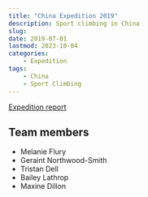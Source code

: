 ```yaml
---
title: "China Expedition 2019"
description: Sport climbing in China
slug: 
date: 2019-07-01
lastmod: 2023-10-04
categories:
    - Expedition
tags:
    - China
    - Sport Climbing
---
```


[Expedition report](/documents/china2019.pdf)

## Team members
- Melanie Flury
- Geraint Northwood-Smith
- Tristan Dell
- Bailey Lathrop
- Maxine Dillon